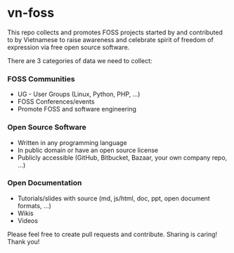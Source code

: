 # vn-foss

This repo collects and promotes FOSS projects started by and contributed to by Vietnamese to raise awareness and celebrate spirit of freedom of expression via free open source software.

There are 3 categories of data we need to collect:

### FOSS Communities

 * UG - User Groups (Linux, Python, PHP, ...)
 * FOSS Conferences/events
 * Promote FOSS and software engineering

### Open Source Software
 * Written in any programming language
 * In public domain or have an open source license
 * Publicly accessible (GitHub, Bitbucket, Bazaar, your own company repo, ...)

### Open Documentation
 * Tutorials/slides with source (md, js/html, doc, ppt, open document formats, ...)
 * Wikis
 * Videos

Please feel free to create pull requests and contribute. Sharing is caring! Thank you!
